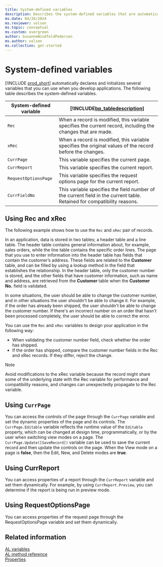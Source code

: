```yaml
---
title: System-defined variables
description: Describes the system-defined variables that are automatically declared and initialized in AL for Business Central.
ms.date: 04/26/2024
ms.reviewer: solsen
ms.topic: conceptual
ms.custom: evergreen
author: SusanneWindfeldPedersen
ms.author: solsen
ms.collection: get-started
---
```


# System-defined variables

[!INCLUDE [prod_short](includes/prod_short.md)] automatically declares and initializes several variables that you can use when you develop applications. The following table describes the system-defined variables.  

|System-defined variable|[!INCLUDE[bp_tabledescription](includes/bp_tabledescription_md.md)]|  
|------------------------------|---------------------------------------|  
|`Rec`|When a record is modified, this variable specifies the current record, including the changes that are made.|  
|`xRec`|When a record is modified, this variable specifies the original values of the record before the changes.|  
|`CurrPage`|This variable specifies the current page.|  
|`CurrReport`|This variable specifies the current report.|  
|`RequestOptionsPage`|This variable specifies the request options page for the current report.|  
|`CurrFieldNo`|This variable specifies the field number of the current field in the current table. Retained for compatibility reasons.| 

## Using Rec and xRec

The following example shows how to use the `Rec` and `xRec` pair of records.  

In an application, data is stored in two tables; a header table and a line table. The header table contains general information about, for example, sales orders, while the line table contains the specific order lines. The page that you use to enter information into the header table has fields that contain the customer’s address. These fields are related to the **Customer** table, and can be filled by using a lookup method in the field that establishes the relationship. In the header table, only the customer number is stored, and the other fields that have customer information, such as name and address, are retrieved from the **Customer** table when the **Customer No.** field is validated.  

In some situations, the user should be able to change the customer number, and in other situations the user shouldn't be able to change it. For example, if the order has already been shipped, the user shouldn't be able to change the customer number. If there's an incorrect number on an order that hasn't been processed completely, the user should be able to correct the error.  

You can use the `Rec` and `xRec` variables to design your application in the following way:  

- When validating the customer number field, check whether the order has shipped.  
- If the order has shipped, compare the customer number fields in the Rec and xRec records. If they differ, reject the change.

> [!NOTE]
> Avoid modifications to the xRec variable because the record might share some of the underlying state with the Rec variable for performance and compatibility reasons, and changes can unexpectedly propagate to the Rec variable.

## Using `CurrPage`

You can access the controls of the page through the `CurrPage` variable and set the dynamic properties of the page and its controls. The `CurrPage.Editable` variable reflects the runtime value of the `Editable` property, which can be changed at design time, programmatically, or by the user when switching view modes on a page. The `CurrPage.Update([SaveRecord])` variable can be used to save the current record and then update the controls on the page. When the View mode on a page is **false**, then the Edit, New, and Delete modes are **true**.

## Using CurrReport

You can access properties of a report through the `CurrReport` variable and set them dynamically. For example, by using `CurrReport.Preview`, you can determine if the report is being run in preview mode.  

## Using RequestOptionsPage

You can access properties of the request page through the RequestOptionsPage variable and set them dynamically. 

## Related information

[AL variables](devenv-al-variables.md)  
[AL method reference](methods-auto/library.md)  
[Properties](properties/devenv-properties.md)  
